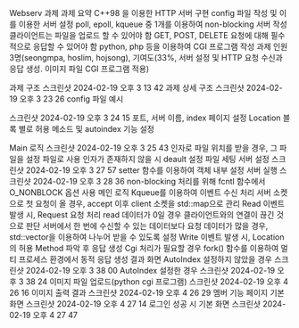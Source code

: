 Webserv 과제
과제 요약
C++98 을 이용한 HTTP 서버 구현
config 파일 작성 및 이를 이용한 서버 설정
poll, epoll, kqueue 중 1개를 이용하여 non-blocking 서버 작성
클라이언트는 파일을 업로드 할 수 있어야 함
GET, POST, DELETE 요청에 대해 필수적으로 응답할 수 있어야 함
python, php 등을 이용하여 CGI 프로그램 작성
과제 인원
3명(seongmpa, hoslim, hojsong), 기여도(33%, 서버 설정 및 HTTP 요청 수신과 응답 생성. 이미지 파일 CGI 프로그램 적용)

과제 구조
스크린샷 2024-02-19 오후 3 13 42
과제 상세 구조
스크린샷 2024-02-19 오후 3 23 26
config 파일 예시

스크린샷 2024-02-19 오후 3 24 15
포트, 서버 이름, index 페이지 설정 Location 블록 별로 허용 메소드 및 autoindex 기능 설정

Main 로직
스크린샷 2024-02-19 오후 3 25 43
인자로 파일 위치를 받을 경우, 그 파일을 설정 파일로 사용
인자가 존재하지 않을 시 deault 설정 파일 세팅
서버 설정
스크린샷 2024-02-19 오후 3 27 57
setter 함수를 이용하여 객체 내부 설정
서버 실행
스크린샷 2024-02-19 오후 3 28 36
non-blocking 처리를 위해 fcntl 함수에서 O_NONBLOCK 옵션 사용
메인 로직
Kqueue를 이용하여 이벤트 수신 처리
서버 소켓으로 첫 요청이 올 경우, accept 이후 client 소켓을 std::map으로 관리
Read 이벤트 발생 시, Request 요청 처리
read 데이터가 0일 경우 클라이언트와의 연결이 끊긴 것으로 판단
서버에서 한 번에 수신할 수 있는 데이터보다 요청 데이터가 많을 경우, std::vector을 이용하여 나누어 받을 수 있도록 설정
Write 이벤트 발생 시, Location의 허용 Method 파악 후 응답 생성
Cgi 처리가 필요할 경우 fork() 함수를 이용하여 멀티 프로세스 환경에서 동적 응답 생성
결과 화면
AutoIndex 설정하지 않았을 경우
스크린샷 2024-02-19 오후 3 38 00
AutoIndex 설정한 경우
스크린샷 2024-02-19 오후 3 38 24
이미지 파일 업로드(python cgi 프로그램)
스크린샷 2024-02-19 오후 4 26 16
이미지 출력 결과
스크린샷 2024-02-19 오후 4 26 29
멤버 기능 페이지 기본 화면
스크린샷 2024-02-19 오후 4 27 14
로그인 성공 시 기본 화면
스크린샷 2024-02-19 오후 4 27 47
